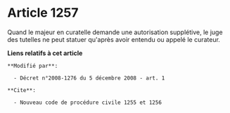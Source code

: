 # Article 1257

Quand le majeur en curatelle demande une autorisation supplétive, le juge des tutelles ne peut statuer qu'après avoir entendu
ou appelé le curateur.

**Liens relatifs à cet article**

	**Modifié par**:

	  - Décret n°2008-1276 du 5 décembre 2008 - art. 1

	**Cite**:

	  - Nouveau code de procédure civile 1255 et 1256
